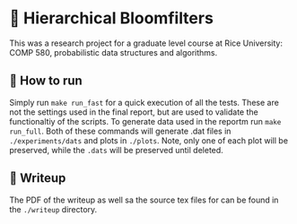 # 🌸 Hierarchical Bloomfilters
This was a research project for a graduate level course at Rice University: COMP 580, probabilistic data structures and algorithms.

## 🚀 How to run
Simply run `make run_fast` for a quick execution of all the tests. These are not the settings used in the final report, but are used to validate the functionaltiy of the scripts.
To generate data used in the reportm run `make run_full`. Both of these commands will generate .dat files in `./experiments/dats` and plots in `./plots`.
Note, only one of each plot will be preserved, while the `.dats` will be preserved until deleted.

## 📝 Writeup
The PDF of the writeup as well sa the source tex files for can be found in the `./writeup` directory.
